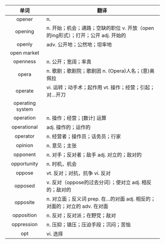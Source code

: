 |单词|翻译  |
|:--:|--| 
|	opener  		|		n. 	|		
|	opening  		|		n. 开始；机会；通路；空缺的职位 v. 开放（open的ing形式）；打开；公开 adj. 开始的	|		
|	openly  		|		adv. 公开地；公然地；坦率地	|		
|	open market  		|			|		
|	openness  		|		n. 公开；宽阔；率真	|		
|	opera  		|		n. 歌剧；歌剧院；歌剧团 n. (Opera)人名；(意)奥佩拉	|		
|	operate	  		|	vi. 运转；动手术；起作用 vt. 操作；经营；引起；对…开刀	|	
|	operating system  		|			|		
|	operation  		|		n. 操作；经营；[数计] 运算	|		
|	operational  		|		adj. 操作的；运作的	|		
|	operator  		|		n. 经营者；操作员；话务员；行家	|		
|	opinion  		|		n. 意见；主张	|		
|	opponent  		|		n. 对手；反对者；敌手 adj. 对立的；敌对的	|		
|	opportunity  		|		n. 时机，机会	|		
|	oppose  		|		vt. 反对；对抗，抗争 vi. 反对	|		
|	opposed  		|		v. 反对（oppose的过去分词）；使对立 adj. 相反的；敌对的	|		
|	opposite  		|		n. 对立面；反义词 prep. 在…的对面 adj. 相反的；对面的；对立的 adv. 在对面	|		
|	opposition  		|		n. 反对；反对派；在野党；敌对	|		
|	oppression  		|		n. 压抑；镇压；压迫手段；沉闷；苦恼	|		
|	opt  		|		vi. 选择	|		
